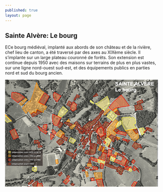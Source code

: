 ```yaml
---
published: true
layout: page
---
```


## Sainte Alvère: Le bourg

ECe bourg médiéval, implanté aux abords de son château et de la rivière, chef lieu de canton, a été traversé par des axes au XIXème siècle. Il s’implante sur un large plateau couronné de forêts. Son extension est continue depuis 1950 avec des maisons sur terrains de plus en plus vastes, sur une ligne nord-ouest sud-est, et des équipements publics en parties nord et sud du bourg ancien.

![](/data/images/20/histoire/20_HISTOIRE_POPUP_6.jpg)
